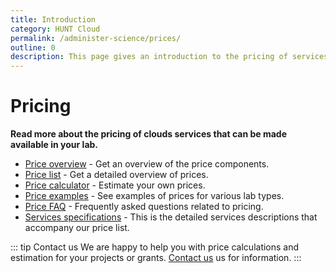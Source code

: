 ```yaml
---
title: Introduction
category: HUNT Cloud
permalink: /administer-science/prices/
outline: 0
description: This page gives an introduction to the pricing of services in HUNT Cloud.
---
```


# Pricing

**Read more about the pricing of clouds services that can be made available in your lab.**

* [Price overview](/administer-science/prices/overview) - Get an overview of the price components.
* [Price list](/administer-science/prices/pricelist) - Get a detailed overview of prices.
* [Price calculator](/administer-science/prices/calculator) - Estimate your own prices.
* [Price examples](/administer-science/prices/examples) - See examples of prices for various lab types.
* [Price FAQ](/administer-science/prices/faq) - Frequently asked questions related to pricing.
* [Services specifications](/administer-science/services/specifications) - This is the detailed services descriptions that accompany our price list.

::: tip Contact us
We are happy to help you with price calculations and estimation for your projects or grants. [Contact us](/contact) us for information.
:::


